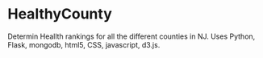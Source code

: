 # HealthyCounty
Determin Heallth rankings for all the different  counties in NJ. Uses Python, Flask, mongodb, html5, CSS, javascript, d3.js.

